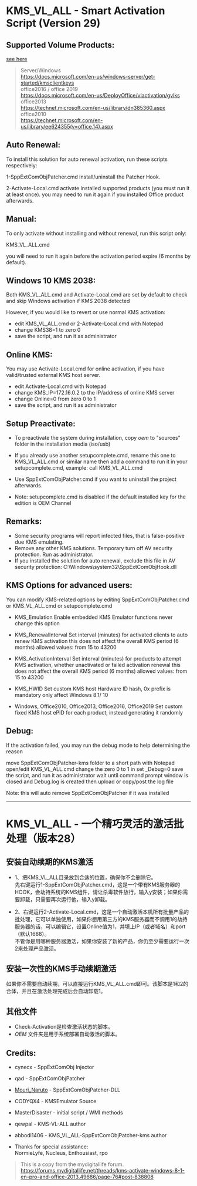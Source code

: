 # KMS_VL_ALL - Smart Activation Script (Version 29)

## Supported Volume Products:  
[see here](https://github.com/lixuy/vlmcsd#valid-apps)
>Server/Windows  
https://docs.microsoft.com/en-us/windows-server/get-started/kmsclientkeys  
office2016 / office 2019  
https://docs.microsoft.com/en-us/DeployOffice/vlactivation/gvlks   
office2013   
https://technet.microsoft.com/en-us/library/dn385360.aspx   
office2010  
https://technet.microsoft.com/en-us/library/ee624355(v=office.14).aspx   

## Auto Renewal:

To install this solution for auto renewal activation, run these scripts respectively:

1-SppExtComObjPatcher.cmd
install/uninstall the Patcher Hook.

2-Activate-Local.cmd
activate installed supported products (you must run it at least once).
you may need to run it again if you installed Office product afterwards.

## Manual:

To only activate without installing and without renewal, run this script only:

KMS_VL_ALL.cmd

you will need to run it again before the activation period expire (6 months by default).

## Windows 10 KMS 2038:

Both KMS_VL_ALL.cmd and Activate-Local.cmd are set by default
to check and skip Windows activation if KMS 2038 detected

However, if you would like to revert or use normal KMS activation:
- edit KMS_VL_ALL.cmd or 2-Activate-Local.cmd with Notepad
- change KMS38=1 to zero 0
- save the script, and run it as administrator

## Online KMS:

You may use Activate-Local.cmd for online activation,
if you have valid/trusted external KMS host server.

- edit Activate-Local.cmd with Notepad
- change KMS_IP=172.16.0.2 to the IP/address of online KMS server
- change Online=0 from zero 0 to 1
- save the script, and run it as administrator

## Setup Preactivate:

- To preactivate the system during installation, copy $oem$ to "sources" folder in the installation media (iso/usb)

- If you already use another setupcomplete.cmd, rename this one to KMS_VL_ALL.cmd or similar name
then add a command to run it in your setupcomplete.cmd, example:
call KMS_VL_ALL.cmd

- Use SppExtComObjPatcher.cmd if you want to uninstall the project afterwards.

- Note: setupcomplete.cmd is disabled if the default installed key for the edition is OEM Channel

## Remarks:

- Some security programs will report infected files, that is false-positive due KMS emulating.
- Remove any other KMS solutions. Temporary turn off AV security protection. Run as administrator.
- If you installed the solution for auto renewal, exclude this file in AV security protection:
C:\Windows\system32\SppExtComObjHook.dll

## KMS Options for advanced users:

You can modify KMS-related options by editing SppExtComObjPatcher.cmd or KMS_VL_ALL.cmd or setupcomplete.cmd

- KMS_Emulation
Enable embedded KMS Emulator functions
never change this option

- KMS_RenewalInterval
Set interval (minutes) for activated clients to auto renew KMS activation
this does not affect the overall KMS period (6 months)
allowed values: from 15 to 43200

- KMS_ActivationInterval
Set interval (minutes) for products to attempt KMS activation, whether unactivated or failed activation renewal
this does not affect the overall KMS period (6 months)
allowed values: from 15 to 43200

- KMS_HWID
Set custom KMS host Hardware ID hash, 0x prefix is mandatory
only affect Windows 8.1/ 10

- Windows, Office2010, Office2013, Office2016, Office2019
Set custom fixed KMS host ePID for each product, instead generating it randomly

## Debug:

If the activation failed, you may run the debug mode to help determining the reason

move SppExtComObjPatcher-kms folder to a short path
with Notepad open/edit KMS_VL_ALL.cmd
change the zero 0 to 1 in set _Debug=0
save the script, and run it as administrator
wait until command prompt window is closed and Debug.log is created
then upload or copy/post the log file

Note: this will auto remove SppExtComObjPatcher if it was installed

* * *
# KMS_VL_ALL - 一个精巧灵活的激活批处理（版本28）

## 安装自动续期的KMS激活
  - 1、把KMS_VL_ALL目录放到合适的位置，确保你不会删除它。  
 先右键运行1-SppExtComObjPatcher.cmd，这是一个带有KMS服务器的HOOK，会劫持系统的KMS组件，请让杀毒软件放行，输入y安装；如果你需要卸载，只需要再次运行他，输入y卸载。
 
  - 2、右键运行2-Activate-Local.cmd，这是一个自动激活本机所有批量产品的批处理，它可以单独使用，如果你想用第三方的KMS服务器而不调用1的劫持服务器的话，可以编辑它，设置Online值为1，并填上IP（或者域名）和port（默认1688）。  
  不管你是用哪种服务器激活，如果你安装了新的产品，你仍至少需要运行一次2来处理产品激活。

## 安装一次性的KMS手动续期激活
如果你不需要自动续期，可以直接运行KMS_VL_ALL.cmd即可。该脚本是1和2的合体，并且在激活处理完成后会自动卸载1。  

## 其他文件
 - Check-Activation是检查激活状态的脚本。  
 - $OEM$ 文件夹是用于系统部署自动激活的脚本。


## Credits:

 - cynecx         - SppExtComObj Injector  
 - qad            - SppExtComObjPatcher  
 - [Mouri_Naruto](https://github.com/MouriNaruto)   - SppExtComObjPatcher-DLL  
 - CODYQX4        - KMSEmulator Source  
 - MasterDisaster - initial script / WMI methods  
 - qewpal         - KMS-VL-ALL author  
 - abbodi1406     - KMS_VL_ALL-SppExtComObjPatcher-kms author 
 
 - Thanks for special assistance:  
NormieLyfe, Nucleus, Enthousiast, rpo  

>This is a copy from the mydigitallife forum.  
https://forums.mydigitallife.net/threads/kms-activate-windows-8-1-en-pro-and-office-2013.49686/page-76#post-838808
